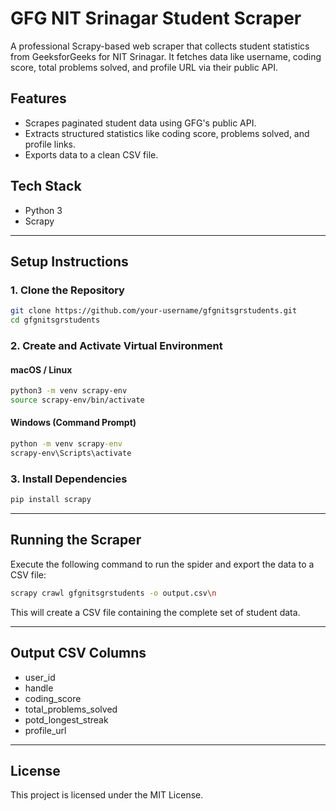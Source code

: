 
# GFG NIT Srinagar Student Scraper

A professional Scrapy-based web scraper that collects student statistics from GeeksforGeeks for NIT Srinagar. It fetches data like username, coding score, total problems solved, and profile URL via their public API.

## Features

- Scrapes paginated student data using GFG's public API.
- Extracts structured statistics like coding score, problems solved, and profile links.
- Exports data to a clean CSV file.

## Tech Stack

- Python 3
- Scrapy

---

## Setup Instructions

### 1. Clone the Repository

```bash
git clone https://github.com/your-username/gfgnitsgrstudents.git
cd gfgnitsgrstudents
```

### 2. Create and Activate Virtual Environment

#### macOS / Linux

```bash
python3 -m venv scrapy-env
source scrapy-env/bin/activate
```

#### Windows (Command Prompt)

```cmd
python -m venv scrapy-env
scrapy-env\Scripts\activate
```

### 3. Install Dependencies

```bash
pip install scrapy
```

---

## Running the Scraper

Execute the following command to run the spider and export the data to a CSV file:

```bash
scrapy crawl gfgnitsgrstudents -o output.csv\n
```

This will create a CSV file containing the complete set of student data.

---

## Output CSV Columns

- user_id
- handle
- coding_score
- total_problems_solved
- potd_longest_streak
- profile_url

---

## License

This project is licensed under the MIT License.
